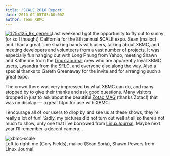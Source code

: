 ```yaml
---
title: 'SCALE 2010 Report'
date: 2010-02-05T03:00:00Z
author: Team XBMC
---
```

[![](https://kodi.tv/wp-content/uploads/2010/02/125x125_8x_generic.gif "125x125_8x_generic")](/theuni/2010/02/26/scale-2010-report/125x125_8x_generic)Last weekend I got the opportunity to fly out to sunny (or so I thought) California for the 8th annual SCALE expo. Sean (malloc) and I had a great time shaking hands with users, talking about XBMC, and meeting developers and volunteers from a vast number of projects. It was especially fun hanging out with Long Phung from Yahoo, meeting Shawn and Katherine from the [Linux Journal](https://www.linuxjournal.com/) crew who are apparently loyal XBMC users, Lysandra from the [SFLC](http://www.softwarefreedom.org/), and everyone else along the way. Also a special thanks to Gareth Greenaway for the invite and for arranging such a great expo.

 The crowd there was very impressed by what XBMC can do, and many stopped by to give their thanks and ask good questions. Many visitors dropped in just to ask about the beautiful [Zotac MAG](http://www.zotacusa.com/zotac-mag-hd-nd01.html) (thanks Zotac!) that was on display — a great htpc for use with XBMC.

 I encourage all of our users to drop by and see us at these shows, they’re really a lot of fun! Sadly, my pictures did not turn out well at all so there’s not much to show, only one that I’ve borrowed from [LinuxJournal](https://www.linuxjournal.com/content/scale-8x-report). Maybe next year I’ll remember a decent camera…

 ![](/sites/default/files/uploads/xbmc-scale.jpg "xbmc-scale")  
 Left to right: me (Cory Fields), malloc (Sean Soria), Shawn Powers from Linux Journal

  
